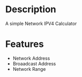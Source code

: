 # Description
A simple Network IPV4 Calculator

# Features
* Network Address
* Broaadcast Address
* Network Range
